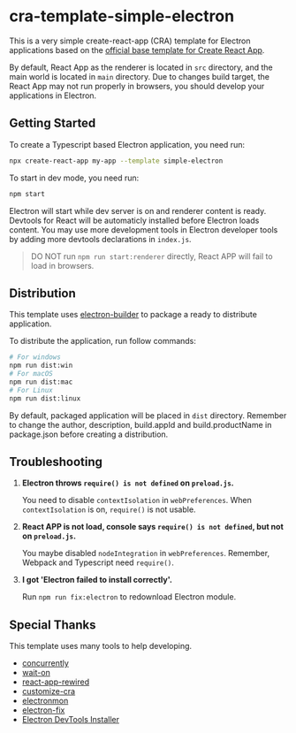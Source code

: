 # cra-template-simple-electron

This is a very simple create-react-app (CRA) template for Electron applications based on the [official base template for Create React App](https://github.com/facebook/create-react-app/tree/main/packages/cra-template).

By default, React App as the renderer is located in `src` directory, and the main world is located in `main` directory. Due to changes build target, the React App may not run properly in browsers, you should develop your applications in Electron.

## Getting Started

To create a Typescript based Electron application, you need run:

```bash
npx create-react-app my-app --template simple-electron
```

To start in dev mode, you need run:

```bash
npm start
```

Electron will start while dev server is on and renderer content is ready. Devtools for React will be automaticly installed before Electron loads content. You may use more development tools in Electron developer tools by adding more devtools declarations in `index.js`.

> DO NOT run `npm run start:renderer` directly, React APP will fail to load in browsers.

## Distribution

This template uses [electron-builder](https://www.electron.build/) to package a ready to distribute application.

To distribute the application, run follow commands:

```bash
# For windows
npm run dist:win
# For macOS
npm run dist:mac
# For Linux
npm run dist:linux
```

By default, packaged application will be placed in `dist` directory. Remember to change the author, description, build.appId and build.productName in package.json before creating a distribution.

## Troubleshooting

1. **Electron throws `require() is not defined` on `preload.js`.**

    You need to disable `contextIsolation` in `webPreferences`. When `contextIsolation` is on, `require()` is not usable.

1. **React APP is not load, console says `require() is not defined`, but not on `preload.js`.**

    You maybe disabled `nodeIntegration` in `webPreferences`. Remember, Webpack and Typescript need `require()`.

1. **I got 'Electron failed to install correctly'.**

    Run `npm run fix:electron` to redownload Electron module.

## Special Thanks

This template uses many tools to help developing.

-   [concurrently](https://github.com/kimmobrunfeldt/concurrently)
-   [wait-on](https://github.com/jeffbski/wait-on)
-   [react-app-rewired](https://github.com/timarney/react-app-rewired)
-   [customize-cra](https://create-react-app.dev/)
-   [electronmon](https://github.com/catdad/electronmon)
-   [electron-fix](https://github.com/pangxieju/electron-fix)
-   [Electron DevTools Installer](https://github.com/MarshallOfSound/electron-devtools-installer)
